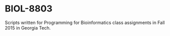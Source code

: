 # BIOL-8803
Scripts written for Programming for Bioinformatics class assignments in Fall 2015 in Georgia Tech.
